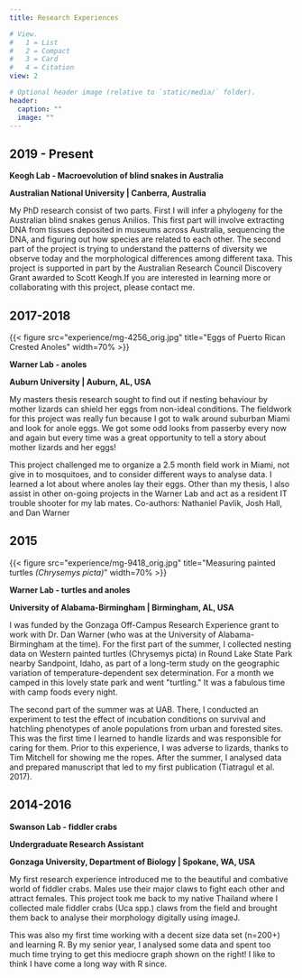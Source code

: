 ```yaml
---
title: Research Experiences

# View.
#   1 = List
#   2 = Compact
#   3 = Card
#   4 = Citation
view: 2

# Optional header image (relative to `static/media/` folder).
header:
  caption: ""
  image: ""
---
```


## 2019 - Present
**Keogh Lab - Macroevolution of blind snakes in Australia**

**Australian National University | Canberra, Australia**

My PhD research consist of two parts. First I will infer a phylogeny for the Australian blind snakes genus Anilios. This first part will involve extracting DNA from tissues deposited in museums across Australia, sequencing the DNA, and figuring out how species are related to each other. The second part of the project is trying to understand the patterns of diversity we observe today and the morphological differences among different taxa. This project is supported in part by the Australian Research Council Discovery Grant awarded to Scott Keogh.If you are interested in learning more or collaborating with this project, please contact me.


## 2017-2018

<!-- ![me measuring turtle](experience/mg-4256_orig.jpg) -->
{{< figure src="experience/mg-4256_orig.jpg" title="Eggs of Puerto Rican Crested Anoles" width=70% >}}

**Warner Lab - anoles**

**Auburn University | Auburn, AL, USA**

My masters thesis research sought to find out if nesting behaviour by mother lizards can shield her eggs from non-ideal conditions. The fieldwork for this project was really fun because I got to walk around suburban Miami and look for anole eggs. We got some odd looks from passerby every now and again but every time was a great opportunity to tell a story about mother lizards and her eggs!

This project challenged me to organize a 2.5 month field work in Miami, not give in to mosquitoes, and to consider different ways to analyse data. I learned a lot about where anoles lay their eggs. Other than my thesis, I also assist in other on-going projects in the Warner Lab and act as a resident IT trouble shooter for my lab mates.
Co-authors: Nathaniel Pavlik, Josh Hall, and Dan Warner

## 2015

<!-- ![me measuring turtle](experience/mg-9418_orig.jpg) -->

{{< figure src="experience/mg-9418_orig.jpg" title="Measuring painted turtles *(Chrysemys picta)*" width=70% >}}

**Warner Lab - turtles and anoles**

**University of Alabama-Birmingham | Birmingham, AL, USA**

I was funded by the Gonzaga Off-Campus Research Experience grant to work with Dr. Dan Warner (who was at the University of Alabama-Birmingham at the time). For the first part of the summer, I collected nesting data on Western painted turtles (Chrysemys picta) in Round Lake State Park nearby Sandpoint, Idaho, as part of a long-term study on the geographic variation of temperature-dependent sex determination. For a month we camped in this lovely state park and went "turtling." It was a fabulous time with camp foods every night.

The second part of the summer was at UAB. There, I conducted an experiment to test the effect of incubation conditions on survival and hatchling phenotypes of anole populations from urban and forested sites. This was the first time I learned to handle lizards and was responsible for caring for them. Prior to this experience, I was adverse to lizards, thanks to Tim Mitchell for showing me the ropes. After the summer, I analysed data and prepared manuscript that led to my first publication (Tiatragul et al. 2017). 


## 2014-2016
**Swanson Lab - fiddler crabs**

**Undergraduate Research Assistant**

**Gonzaga University, Department of Biology | Spokane, WA, USA**

My first research experience introduced me to the beautiful and combative world of fiddler crabs. Males use their major claws to fight each other and attract females. This project took me back to my native Thailand where I collected male fiddler crabs (Uca spp.) claws from the field and brought them back to analyse their morphology digitally using imageJ.

This was also my first time working with a decent size data set (n=200+) and learning R. By my senior year, I analysed some data and spent too much time trying to get this mediocre graph shown on the right!
I like to think I have come a long way with R since.